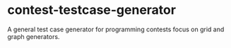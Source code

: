 contest-testcase-generator
==========================

A general test case generator for programming contests focus on grid and graph generators.
